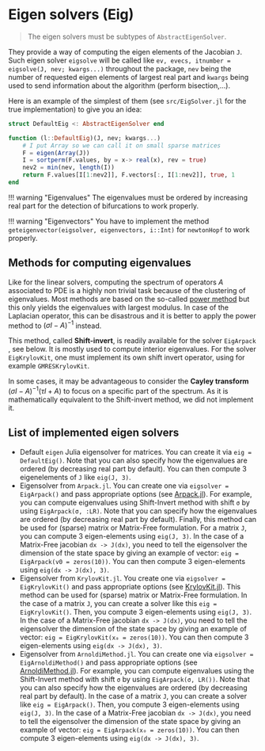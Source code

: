 # Eigen solvers (Eig)

> The eigen solvers must be subtypes of `AbstractEigenSolver`. 

They provide a way of computing the eigen elements of the Jacobian `J`. Such eigen solver `eigsolve` will be called like `ev, evecs, itnumber = eigsolve(J, nev; kwargs...)` throughout the package, `nev` being the number of requested eigen elements of largest real part and `kwargs` being used to send information about the algorithm (perform bisection,...).

 
Here is an example of the simplest of them (see `src/EigSolver.jl` for the true implementation) to give you an idea:

```julia
struct DefaultEig <: AbstractEigenSolver end

function (l::DefaultEig)(J, nev; kwargs...)
	# I put Array so we can call it on small sparse matrices
	F = eigen(Array(J))
	I = sortperm(F.values, by = x-> real(x), rev = true)
	nev2 = min(nev, length(I))
	return F.values[I[1:nev2]], F.vectors[:, I[1:nev2]], true, 1
end
```

!!! warning "Eigenvalues"
    The eigenvalues must be ordered by increasing real part for the detection of bifurcations to work properly.

!!! warning "Eigenvectors"
    You have to implement the method `geteigenvector(eigsolver, eigenvectors, i::Int)` for `newtonHopf` to work properly.

## Methods for computing eigenvalues
Like for the linear solvers, computing the spectrum of operators $A$ associated to PDE is a highly non trivial task because of the clustering of eigenvalues. Most methods are based on the so-called [power method](https://en.wikipedia.org/wiki/Power_iteration) but this only yields the eigenvalues with largest modulus. In case of the Laplacian operator, this can be disastrous and it is better to apply the power method to $(\sigma I-A)^{-1}$ instead. 

This method, called **Shift-invert**, is readily available for the solver `EigArpack `, see below. It is mostly used to compute interior eigenvalues. For the solver `EigKrylovKit`, one must implement its own shift invert operator, using for example `GMRESKrylovKit`.

In some cases, it may be advantageous to consider the **Cayley transform** $(\sigma I-A)^{-1}(\tau I+A)$ to focus on a specific part of the spectrum. As it is mathematically equivalent to the Shift-invert method, we did not implement it.


## List of implemented eigen solvers
- Default `eigen` Julia eigensolver for matrices. You can create it via `eig = DefaultEig()`. Note that you can also specify how the eigenvalues are ordered (by decreasing real part by default). You can then compute 3 eigenelements of `J` like `eig(J, 3)`.
- Eigensolver from `Arpack.jl`. You can create one via `eigsolver = EigArpack()` and pass appropriate options (see [Arpack.jl](https://github.com/JuliaLinearAlgebra/Arpack.jl)). For example, you can compute eigenvalues using Shift-Invert method with shift `σ` by using `EigArpack(σ, :LR)`. Note that you can specify how the eigenvalues are ordered (by decreasing real part by default). Finally, this method can be used for (sparse) matrix or Matrix-Free formulation. For a matrix `J`, you can compute 3 eigen-elements using `eig(J, 3)`. In the case of a Matrix-Free jacobian `dx -> J(dx)`, you need to tell the eigensolver the dimension of the state space by giving an example of vector: `eig = EigArpack(v0 = zeros(10))`. You can then compute 3 eigen-elements using `eig(dx -> J(dx), 3)`. 
- Eigensolver from `KrylovKit.jl`. You create one via `eigsolver = EigKrylovKit()` and pass appropriate options (see [KrylovKit.jl](https://github.com/Jutho/KrylovKit.jl)). This method can be used for (sparse) matrix or Matrix-Free formulation. In the case of a matrix `J`, you can create a solver like this `eig = EigKrylovKit()`. Then, you compute 3 eigen-elements using `eig(J, 3)`. In the case of a Matrix-Free jacobian `dx -> J(dx)`, you need to tell the eigensolver the dimension of the state space by giving an example of vector: `eig = EigKrylovKit(x₀ = zeros(10))`. You can then compute 3 eigen-elements using `eig(dx -> J(dx), 3)`.
- Eigensolver from `ArnoldiMethod.jl`. You can create one via `eigsolver = EigArnoldiMethod()` and pass appropriate options (see [ArnoldiMethod.jl](https://github.com/haampie/ArnoldiMethod.jl)). For example, you can compute eigenvalues using the Shift-Invert method with shift `σ` by using `EigArpack(σ, LR())`. Note that you can also specify how the eigenvalues are ordered (by decreasing real part by default). In the case of a matrix `J`, you can create a solver like `eig = EigArpack()`. Then, you compute 3 eigen-elements using `eig(J, 3)`. In the case of a Matrix-Free jacobian `dx -> J(dx)`, you need to tell the eigensolver the dimension of the state space by giving an example of vector: `eig = EigArpack(x₀ = zeros(10))`. You can then compute 3 eigen-elements using `eig(dx -> J(dx), 3)`. 
